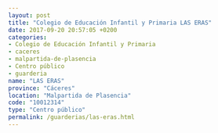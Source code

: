 ```yaml
---
layout: post
title: "Colegio de Educación Infantil y Primaria LAS ERAS"
date: 2017-09-20 20:57:05 +0200
categories:
- Colegio de Educación Infantil y Primaria
- caceres
- malpartida-de-plasencia
- Centro público
- guarderia
name: "LAS ERAS"
province: "Cáceres"
location: "Malpartida de Plasencia"
code: "10012314"
type: "Centro público"
permalink: /guarderias/las-eras.html
---
```

